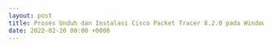 ```yaml
---
layout: post
title: Proses Unduh dan Instalasi Cisco Packet Tracer 8.2.0 pada Windows
date: 2022-02-20 00:00 +0000
---
```

